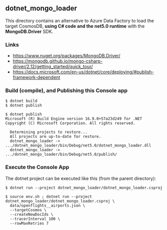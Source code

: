 ## dotnet_mongo_loader

This directory contains an alternative to Azure Data Factory to load
the target CosmosDB, **using C# code and the net5.0 runtime** with the 
**MongoDB.Driver** SDK.

### Links

- https://www.nuget.org/packages/MongoDB.Driver/
- https://mongodb.github.io/mongo-csharp-driver/2.12/getting_started/quick_tour/
- https://docs.microsoft.com/en-us/dotnet/core/deploying/#publish-framework-dependent

### Build (compile), and Publishing this Console app

```
$ dotnet build
$ dotnet publish

$ dotnet publish
Microsoft (R) Build Engine version 16.9.0+57a23d249 for .NET
Copyright (C) Microsoft Corporation. All rights reserved.

  Determining projects to restore...
  All projects are up-to-date for restore.
  dotnet_mongo_loader -> .../dotnet_mongo_loader/bin/Debug/net5.0/dotnet_mongo_loader.dll
  dotnet_mongo_loader -> .../dotnet_mongo_loader/bin/Debug/net5.0/publish/
```

### Execute the Console App

The dotnet project can be executed like this (from the parent directory):

```
$ dotnet run --project dotnet_mongo_loader/dotnet_mongo_loader.csproj
```

```
$ source env.sh ; dotnet run --project dotnet_mongo_loader/dotnet_mongo_loader.csproj \
  data/openflights__airports.json \
  --targetCosmos \
  --createNewDocIds \
  --tracerInterval 100 \
  --rowMaxRetries 7
```
